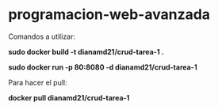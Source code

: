 # programacion-web-avanzada
Comandos a utilizar:

**sudo docker build -t dianamd21/crud-tarea-1 .**


**sudo docker run -p 80:8080 -d dianamd21/crud-tarea-1**


Para hacer el pull:

**docker pull dianamd21/crud-tarea-1**
